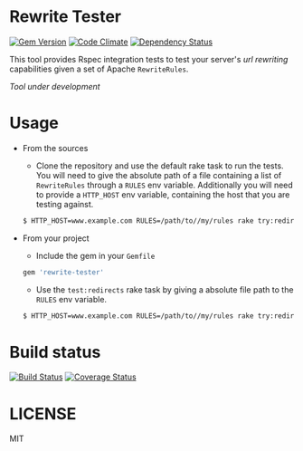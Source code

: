 Rewrite Tester
===

[![Gem Version](https://badge.fury.io/rb/rewrite-tester.svg)](http://badge.fury.io/rb/rewrite-tester) [![Code Climate](https://codeclimate.com/github/popox/rewrite-tester.png)](https://codeclimate.com/github/popox/rewrite-tester) [![Dependency Status](https://gemnasium.com/popox/rewrite-tester.svg)](https://gemnasium.com/popox/rewrite-tester)

This tool provides Rspec integration tests to test your server's *url rewriting* capabilities given a set of Apache `RewriteRules`.


_Tool under development_

Usage
===

- From the sources

    - Clone the repository and use the default rake task to run the tests. You will need to give the absolute path of a file containing a list of `RewriteRules` through a `RULES` env variable. Additionally you will need to provide a `HTTP_HOST` env variable, containing the host that you are testing against.

    ```bash
    $ HTTP_HOST=www.example.com RULES=/path/to//my/rules rake try:redirects
    ```
    
- From your project

    - Include the gem in your `Gemfile`

    ```ruby
    gem 'rewrite-tester'
    ```

    - Use the `test:redirects` rake task by giving a absolute file path to the `RULES` env variable.

    ```bash
    $ HTTP_HOST=www.example.com RULES=/path/to//my/rules rake try:redirects
    ```
    
Build status
===
[![Build Status](https://travis-ci.org/popox/rewrite-tester.svg?branch=master)](https://travis-ci.org/popox/rewrite-tester) [![Coverage Status](https://coveralls.io/repos/popox/rewrite-tester/badge.png?branch=master)](https://coveralls.io/r/popox/rewrite-tester?branch=master)
    
LICENSE
===

MIT
